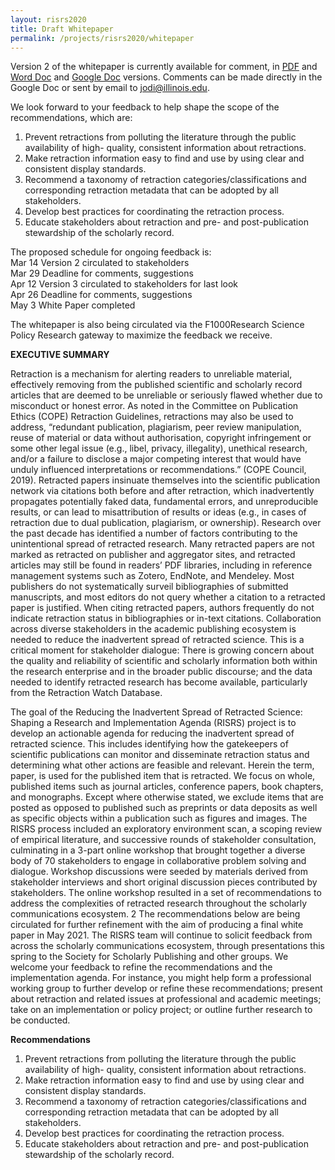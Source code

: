 ```yaml
---
layout: risrs2020
title: Draft Whitepaper
permalink: /projects/risrs2020/whitepaper
---
```

Version 2 of the whitepaper is currently available for comment, in [PDF](https://github.com/infoqualitylab/website/blob/gh-pages/images/risrs2020/risrs-draft-v2.pdf) and [Word Doc](https://github.com/infoqualitylab/website/blob/gh-pages/images/risrs2020/risrs-draft-v2.docx) and [Google Doc](https://docs.google.com/document/d/1wzwPCnQqgWFurxT1thRmmzYo32ePF1cqDc3_zE7iTr4/edit?ouid=102626021933915923776&usp=docs_home&ths=true) versions. Comments can be made directly in the Google Doc or sent by email to jodi@illinois.edu.

We look forward to your feedback to help shape the scope of the recommendations, which are:

1. Prevent retractions from polluting the literature through the public availability of high- quality, consistent information about retractions.
2. Make retraction information easy to find and use by using clear and consistent display standards.
3. Recommend a taxonomy of retraction categories/classifications and corresponding retraction metadata that can be adopted by all stakeholders.
4. Develop best practices for coordinating the retraction process.
5. Educate stakeholders about retraction and pre- and post-publication stewardship of the scholarly record.

The proposed schedule for ongoing feedback is: <br/>
Mar 14 Version 2 circulated to stakeholders <br/>
Mar 29 Deadline for comments, suggestions <br/>
Apr 12 Version 3 circulated to stakeholders for last look  <br/>
Apr 26 Deadline for comments, suggestions <br/>
May 3 White Paper completed <br/>

The whitepaper is also being circulated via the F1000Research Science Policy Research gateway to maximize the feedback we receive.
 
**EXECUTIVE SUMMARY**


Retraction is a mechanism for alerting readers to unreliable material,
effectively removing from the published scientific and scholarly record
articles that are deemed to be unreliable or seriously flawed whether
due to misconduct or honest error. As noted in the Committee on
Publication Ethics (COPE) Retraction Guidelines, retractions may also be
used to address, “redundant publication, plagiarism, peer review
manipulation, reuse of material or data without authorisation, copyright
infringement or some other legal issue (e.g., libel, privacy,
illegality), unethical research, and/or a failure to disclose a major
competing interest that would have unduly influenced interpretations or
recommendations.” (COPE Council, 2019). Retracted papers insinuate
themselves into the scientific publication network via citations both
before and after retraction, which inadvertently propagates potentially
faked data, fundamental errors, and unreproducible results, or can lead
to misattribution of results or ideas (e.g., in cases of retraction due
to dual publication, plagiarism, or ownership). Research over the past
decade has identified a number of factors contributing to the
unintentional spread of retracted research. Many retracted papers are
not marked as retracted on publisher and aggregator sites, and retracted
articles may still be found in readers’ PDF libraries, including in
reference management systems such as Zotero, EndNote, and Mendeley. Most
publishers do not systematically surveil bibliographies of submitted
manuscripts, and most editors do not query whether a citation to a
retracted paper is justified. When citing retracted papers, authors
frequently do not indicate retraction status in bibliographies or
in-text citations. Collaboration across diverse stakeholders in the
academic publishing ecosystem is needed to reduce the inadvertent spread
of retracted science. This is a critical moment for stakeholder
dialogue: There is growing concern about the quality and reliability of
scientific and scholarly information both within the research enterprise
and in the broader public discourse; and the data needed to identify
retracted research has become available, particularly from the
Retraction Watch Database. 



The goal of the Reducing the Inadvertent
Spread of Retracted Science: Shaping a Research and Implementation
Agenda (RISRS) project is to develop an actionable agenda for reducing
the inadvertent spread of retracted science. This includes identifying
how the gatekeepers of scientific publications can monitor and
disseminate retraction status and determining what other actions are
feasible and relevant. Herein the term, paper, is used for the published
item that is retracted. We focus on whole, published items such as
journal articles, conference papers, book chapters, and monographs.
Except where otherwise stated, we exclude items that are posted as
opposed to published such as preprints or data deposits as well as
specific objects within a publication such as figures and images. The
RISRS process included an exploratory environment scan, a scoping review
of empirical literature, and successive rounds of stakeholder
consultation, culminating in a 3-part online workshop that brought
together a diverse body of 70 stakeholders to engage in collaborative
problem solving and dialogue. Workshop discussions were seeded by
materials derived from stakeholder interviews and short original
discussion pieces contributed by stakeholders. The online workshop
resulted in a set of recommendations to address the complexities of
retracted research throughout the scholarly communications ecosystem. 2
The recommendations below are being circulated for further refinement
with the aim of producing a final white paper in May 2021. The RISRS
team will continue to solicit feedback from across the scholarly
communications ecosystem, through presentations this spring to the
Society for Scholarly Publishing and other groups. We welcome your
feedback to refine the recommendations and the implementation agenda.
For instance, you might help form a professional working group to
further develop or refine these recommendations; present about
retraction and related issues at professional and academic meetings;
take on an implementation or policy project; or outline further research
to be conducted.



**Recommendations**
1. Prevent retractions from polluting the literature through the public availability of high- quality, consistent information about retractions.
2. Make retraction information easy to find and use by using clear and consistent display standards.
3. Recommend a taxonomy of retraction categories/classifications and corresponding retraction metadata that can be adopted by all stakeholders.
4. Develop best practices for coordinating the retraction process.
5. Educate stakeholders about retraction and pre- and post-publication stewardship of the scholarly record.
